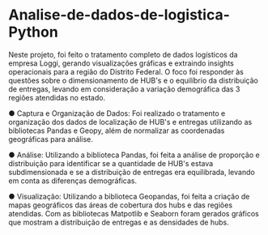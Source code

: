 # Analise-de-dados-de-logistica-Python

Neste projeto, foi feito o tratamento completo de dados logísticos da empresa Loggi, gerando visualizações gráficas e extraindo insights operacionais para a região do Distrito Federal. O foco foi responder às questões sobre o dimensionamento de HUB's e o equilíbrio da distribuição de entregas, levando em consideração a variação demográfica das 3 regiões atendidas no estado.

●	Captura e Organização de Dados: Foi realizado o tratamento e organização dos dados de localização de HUB's e entregas utilizando as bibliotecas Pandas e Geopy, além de normalizar as coordenadas geográficas para análise.

●	Análise: Utilizando a biblioteca Pandas, foi feita a análise de proporção e distribuição para identificar se a quantidade de HUB's estava subdimensionada e se a distribuição de entregas era equilibrada, levando em conta as diferenças demográficas.

●	Visualização: Utilizando a biblioteca Geopandas, foi feita a criação de mapas geográficos das áreas de cobertura dos hubs e das regiões atendidas. Com as bibliotecas Matpotlib e Seaborn foram gerados gráficos que mostram a distribuição de entregas e as densidades de hubs.
